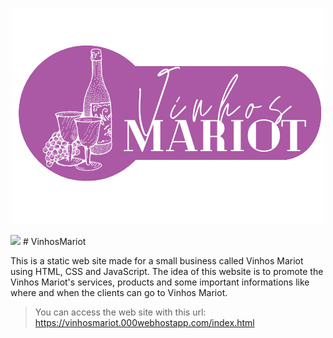 <p align="center" margin-top="-90" margin-bottom="-90">
  <img src="/src/img/LogoGit.png" alt="Logo Vinhos Mariot">
</p>

<p width="20px" heigth="20px"><img src="/src/img/iconRX.ico"> # VinhosMariot</p>
This is a static web site made for a small business called Vinhos Mariot using HTML, CSS and JavaScript. The idea of this website is to promote the Vinhos Mariot's services, products and some important informations like where and when the clients can go to Vinhos Mariot.

> You can access the web site with this url: https://vinhosmariot.000webhostapp.com/index.html
